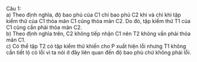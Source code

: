 Câu 1:  
a) Theo định nghĩa, độ bao phủ của C1 chỉ bao phủ C2 khi và chỉ khi tập kiểm thử của C1 thỏa mãn C1 cũng thỏa mãn C2. Do đó, tập kiểm thử T1 của C1 cũng cần phải thỏa mãn C2.    
b) Theo định nghĩa trên, C2 không tiếp nhận C1 nên T2 không vần phải thỏa mãn C1.    
c) Có thể tập T2 có tập kiểm thử khiến cho P xuất hiện lỗi nhưng T1 không cần tiết lộ có lỗi vì ta nói ở đây liên quan đến độ bao phủ chứ không phải lỗi.
